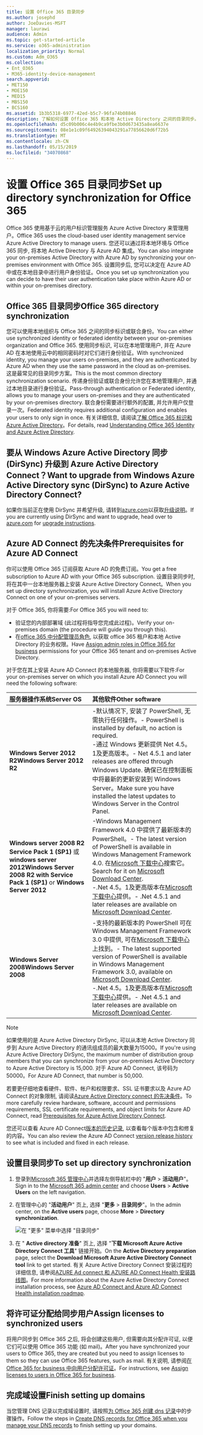 ```yaml
---
title: 设置 Office 365 目录同步
ms.author: josephd
author: JoeDavies-MSFT
manager: laurawi
audience: Admin
ms.topic: get-started-article
ms.service: o365-administration
localization_priority: Normal
ms.custom: Adm_O365
ms.collection:
- Ent_O365
- M365-identity-device-management
search.appverid:
- MET150
- MOE150
- MED15
- MBS150
- BCS160
ms.assetid: 1b3b5318-6977-42ed-b5c7-96fa74b08846
description: 了解如何设置 Office 365 和本地 Active Directory 之间的目录同步。
ms.openlocfilehash: d5c09b006c4e4b9ca9fbe3b0d673435a8ea6637e
ms.sourcegitcommit: 08e1e1c09f64926394043291a77856620d6f72b5
ms.translationtype: MT
ms.contentlocale: zh-CN
ms.lasthandoff: 05/15/2019
ms.locfileid: "34070868"
---
```

# <a name="set-up-directory-synchronization-for-office-365"></a><span data-ttu-id="c73c2-103">设置 Office 365 目录同步</span><span class="sxs-lookup"><span data-stu-id="c73c2-103">Set up directory synchronization for Office 365</span></span>

<span data-ttu-id="c73c2-104">Office 365 使用基于云的用户标识管理服务 Azure Active Directory 来管理用户。</span><span class="sxs-lookup"><span data-stu-id="c73c2-104">Office 365 uses the cloud-based user identity management service Azure Active Directory to manage users.</span></span> <span data-ttu-id="c73c2-105">您还可以通过将本地环境与 Office 365 同步, 将本地 Active Directory 与 Azure AD 集成。</span><span class="sxs-lookup"><span data-stu-id="c73c2-105">You can also integrate your on-premises Active Directory with Azure AD by synchronizing your on-premises environment with Office 365.</span></span> <span data-ttu-id="c73c2-106">设置同步后, 您可以决定在 Azure AD 中或在本地目录中进行用户身份验证。</span><span class="sxs-lookup"><span data-stu-id="c73c2-106">Once you set up synchronization you can decide to have their user authentication take place within Azure AD or within your on-premises directory.</span></span>
  
## <a name="office-365-directory-synchronization"></a><span data-ttu-id="c73c2-107">Office 365 目录同步</span><span class="sxs-lookup"><span data-stu-id="c73c2-107">Office 365 directory synchronization</span></span>

<span data-ttu-id="c73c2-108">您可以使用本地组织与 Office 365 之间的同步标识或联合身份。</span><span class="sxs-lookup"><span data-stu-id="c73c2-108">You can either use synchronized identity or federated identity between your on-premises organization and Office 365.</span></span> <span data-ttu-id="c73c2-109">使用同步标识, 可以在本地管理用户, 并在 Azure AD 在本地使用云中的相同密码时对它们进行身份验证。</span><span class="sxs-lookup"><span data-stu-id="c73c2-109">With synchronized identity, you manage your users on-premises, and they are authenticated by Azure AD when they use the same password in the cloud as on-premises.</span></span> <span data-ttu-id="c73c2-110">这是最常见的目录同步方案。</span><span class="sxs-lookup"><span data-stu-id="c73c2-110">This is the most common directory synchronization scenario.</span></span> <span data-ttu-id="c73c2-111">传递身份验证或联合身份允许您在本地管理用户, 并通过本地目录进行身份验证。</span><span class="sxs-lookup"><span data-stu-id="c73c2-111">Pass-through authentication or Federated identity, allows you to manage your users on-premises and they are authenticated by your on-premises directory.</span></span> <span data-ttu-id="c73c2-112">联合身份需要进行额外的配置, 并允许用户仅登录一次。</span><span class="sxs-lookup"><span data-stu-id="c73c2-112">Federated identity requires additional configuration and enables your users to only sign in once.</span></span> <span data-ttu-id="c73c2-113">有关详细信息, 请阅读[了解 Office 365 标识和 Azure Active Directory](about-office-365-identity.md)。</span><span class="sxs-lookup"><span data-stu-id="c73c2-113">For details, read [Understanding Office 365 Identity and Azure Active Directory](about-office-365-identity.md).</span></span>
  
## <a name="want-to-upgrade-from-windows-azure-active-directory-sync-dirsync-to-azure-active-directory-connect"></a><span data-ttu-id="c73c2-114">要从 Windows Azure Active Directory 同步 (DirSync) 升级到 Azure Active Directory Connect？</span><span class="sxs-lookup"><span data-stu-id="c73c2-114">Want to upgrade from Windows Azure Active Directory sync (DirSync) to Azure Active Directory Connect?</span></span>

<span data-ttu-id="c73c2-115">如果你当前正在使用 DirSync 并希望升级, 请转到[azure.com](https://azure.com)以获取[升级说明](https://go.microsoft.com/fwlink/p/?LinkId=733240)。</span><span class="sxs-lookup"><span data-stu-id="c73c2-115">If you are currently using DirSync and want to upgrade, head over to [azure.com](https://azure.com) for [upgrade instructions](https://go.microsoft.com/fwlink/p/?LinkId=733240).</span></span>
  
## <a name="prerequisites-for-azure-ad-connect"></a><span data-ttu-id="c73c2-116">Azure AD Connect 的先决条件</span><span class="sxs-lookup"><span data-stu-id="c73c2-116">Prerequisites for Azure AD Connect</span></span>

<span data-ttu-id="c73c2-117">你可以使用 Office 365 订阅获取 Azure AD 的免费订阅。</span><span class="sxs-lookup"><span data-stu-id="c73c2-117">You get a free subscription to Azure AD with your Office 365 subscription.</span></span> <span data-ttu-id="c73c2-118">设置目录同步时, 将在其中一台本地服务器上安装 Azure Active Directory Connect。</span><span class="sxs-lookup"><span data-stu-id="c73c2-118">When you set up directory synchronization, you will install Azure Active Directory Connect on one of your on-premises servers.</span></span>
  
<span data-ttu-id="c73c2-119">对于 Office 365, 你将需要:</span><span class="sxs-lookup"><span data-stu-id="c73c2-119">For Office 365 you will need to:</span></span>
  
- <span data-ttu-id="c73c2-120">验证您的内部部署域 (此过程将指导您完成此过程)。</span><span class="sxs-lookup"><span data-stu-id="c73c2-120">Verify your on-premises domain (the procedure will guide you through this).</span></span>
- <span data-ttu-id="c73c2-121">在[office 365 中分配管理员角色](https://support.office.com/article/EAC4D046-1AFD-4F1A-85FC-8219C79E1504), 以获取 office 365 租户和本地 Active Directory 的业务权限。</span><span class="sxs-lookup"><span data-stu-id="c73c2-121">Have [Assign admin roles in Office 365 for business](https://support.office.com/article/EAC4D046-1AFD-4F1A-85FC-8219C79E1504) permissions for your Office 365 tenant and on-premises Active Directory.</span></span>

<span data-ttu-id="c73c2-122">对于您在其上安装 Azure AD Connect 的本地服务器, 你将需要以下软件:</span><span class="sxs-lookup"><span data-stu-id="c73c2-122">For your on-premises server on which you install Azure AD Connect you will need the following software:</span></span>
  
|<span data-ttu-id="c73c2-123">**服务器操作系统**</span><span class="sxs-lookup"><span data-stu-id="c73c2-123">**Server OS**</span></span>|<span data-ttu-id="c73c2-124">**其他软件**</span><span class="sxs-lookup"><span data-stu-id="c73c2-124">**Other software**</span></span>|
|:-----|:-----|
|<span data-ttu-id="c73c2-125">**Windows Server 2012 R2**</span><span class="sxs-lookup"><span data-stu-id="c73c2-125">**Windows Server 2012 R2**</span></span> | <span data-ttu-id="c73c2-126">-默认情况下, 安装了 PowerShell, 无需执行任何操作。</span><span class="sxs-lookup"><span data-stu-id="c73c2-126">- PowerShell is installed by default, no action is required.</span></span>  <br> <span data-ttu-id="c73c2-127">-通过 Windows 更新提供 Net 4.5。1及更高版本。</span><span class="sxs-lookup"><span data-stu-id="c73c2-127">- Net 4.5.1 and later releases are offered through Windows Update.</span></span> <span data-ttu-id="c73c2-128">确保已在控制面板中将最新的更新安装到 Windows Server。</span><span class="sxs-lookup"><span data-stu-id="c73c2-128">Make sure you have installed the latest updates to Windows Server in the Control Panel.</span></span> |
|<span data-ttu-id="c73c2-129">**Windows server 2008 R2 Service Pack 1 (SP1)** 或**windows server 2012**</span><span class="sxs-lookup"><span data-stu-id="c73c2-129">**Windows Server 2008 R2 with Service Pack 1 (SP1)** or **Windows Server 2012**</span></span> | <span data-ttu-id="c73c2-130">-Windows Management Framework 4.0 中提供了最新版本的 PowerShell。</span><span class="sxs-lookup"><span data-stu-id="c73c2-130">- The latest version of PowerShell is available in Windows Management Framework 4.0.</span></span> <span data-ttu-id="c73c2-131">在[Microsoft 下载中心](https://go.microsoft.com/fwlink/p/?LinkId=717996)搜索它。</span><span class="sxs-lookup"><span data-stu-id="c73c2-131">Search for it on [Microsoft Download Center](https://go.microsoft.com/fwlink/p/?LinkId=717996).</span></span>  <br> <span data-ttu-id="c73c2-132">-.Net 4.5。1及更高版本在[Microsoft 下载中心](https://go.microsoft.com/fwlink/p/?LinkId=717996)提供。</span><span class="sxs-lookup"><span data-stu-id="c73c2-132">- .Net 4.5.1 and later releases are available on [Microsoft Download Center](https://go.microsoft.com/fwlink/p/?LinkId=717996).</span></span> |
|<span data-ttu-id="c73c2-133">**Windows Server 2008**</span><span class="sxs-lookup"><span data-stu-id="c73c2-133">**Windows Server 2008**</span></span> | <span data-ttu-id="c73c2-134">-支持的最新版本的 PowerShell 可在 Windows Management Framework 3.0 中提供, 可在[Microsoft 下载中心](https://go.microsoft.com/fwlink/p/?LinkId=717996)上找到。</span><span class="sxs-lookup"><span data-stu-id="c73c2-134">- The latest supported version of PowerShell is available in Windows Management Framework 3.0, available on [Microsoft Download Center](https://go.microsoft.com/fwlink/p/?LinkId=717996).</span></span>  <br> <span data-ttu-id="c73c2-135">-.Net 4.5。1及更高版本在[Microsoft 下载中心](https://go.microsoft.com/fwlink/p/?LinkId=717996)提供。</span><span class="sxs-lookup"><span data-stu-id="c73c2-135">- .Net 4.5.1 and later releases are available on [Microsoft Download Center](https://go.microsoft.com/fwlink/p/?LinkId=717996).</span></span> |

> [!NOTE]
> <span data-ttu-id="c73c2-136">如果使用的是 Azure Active Directory DirSync, 可以从本地 Active Directory 同步到 Azure Active Directory 的通讯组成员的最大数量为15000。</span><span class="sxs-lookup"><span data-stu-id="c73c2-136">If you're using Azure Active Directory DirSync, the maximum number of distribution group members that you can synchronize from your on-premises Active Directory to Azure Active Directory is 15,000.</span></span> <span data-ttu-id="c73c2-137">对于 Azure AD Connect, 该号码为50000。</span><span class="sxs-lookup"><span data-stu-id="c73c2-137">For Azure AD Connect, that number is 50,000.</span></span>
  
<span data-ttu-id="c73c2-138">若要更仔细地查看硬件、软件、帐户和权限要求、SSL 证书要求以及 Azure AD Connect 的对象限制, 请阅读[Azure Active Directory connect 的先决条件](https://docs.microsoft.com/azure/active-directory/hybrid/how-to-connect-install-prerequisites)。</span><span class="sxs-lookup"><span data-stu-id="c73c2-138">To more carefully review hardware, software, account and permissions requirements, SSL certificate requirements, and object limits for Azure AD Connect, read [Prerequisites for Azure Active Directory Connect](https://docs.microsoft.com/azure/active-directory/hybrid/how-to-connect-install-prerequisites).</span></span>
  
<span data-ttu-id="c73c2-139">您还可以查看 Azure AD Connect[版本的历史记录](https://docs.microsoft.com/azure/active-directory/hybrid/reference-connect-version-history), 以查看每个版本中包含和修复的内容。</span><span class="sxs-lookup"><span data-stu-id="c73c2-139">You can also review the Azure AD Connect [version release history](https://docs.microsoft.com/azure/active-directory/hybrid/reference-connect-version-history) to see what is included and fixed in each release.</span></span>

## <a name="to-set-up-directory-synchronization"></a><span data-ttu-id="c73c2-140">设置目录同步</span><span class="sxs-lookup"><span data-stu-id="c73c2-140">To set up directory synchronization</span></span>

1. <span data-ttu-id="c73c2-141">登录到[Microsoft 365 管理中心](https://admin.microsoft.com)并选择左侧导航栏中的 "**用户** \> **活动用户**"。</span><span class="sxs-lookup"><span data-stu-id="c73c2-141">Sign in to the [Microsoft 365 admin center](https://admin.microsoft.com) and choose **Users** \> **Active Users** on the left navigation.</span></span>
2. <span data-ttu-id="c73c2-142">在管理中心的 "**活动用户**" 页上, 选择 "**更多** \> **目录同步**"。</span><span class="sxs-lookup"><span data-stu-id="c73c2-142">In the admin center, on the **Active users** page, choose **More** \> **Directory synchronization**.</span></span>

    ![在 "更多" 菜单中选择 "目录同步"](media/dc6669e5-c01b-471e-9cdf-04f5d44e1c4b.png)
  
3. <span data-ttu-id="c73c2-144">在 " **Active directory 准备**" 页上, 选择 "**下载 Microsoft Azure Active Directory Connect 工具**" 链接开始。</span><span class="sxs-lookup"><span data-stu-id="c73c2-144">On the **Active Directory preparation** page, select the **Download Microsoft Azure Active Directory Connect tool** link to get started.</span></span> <span data-ttu-id="c73c2-145">有关 Azure Active Directory Connect 安装过程的详细信息, 请参阅[AZURE Ad connect 和 AZURE AD Connect Health 安装路线图](https://docs.microsoft.com/azure/active-directory/hybrid/how-to-connect-install-roadmap)。</span><span class="sxs-lookup"><span data-stu-id="c73c2-145">For more information about the Azure Active Directory Connect installation process, see [Azure AD Connect and Azure AD Connect Health installation roadmap](https://docs.microsoft.com/azure/active-directory/hybrid/how-to-connect-install-roadmap).</span></span>

## <a name="assign-licenses-to-synchronized-users"></a><span data-ttu-id="c73c2-146">将许可证分配给同步用户</span><span class="sxs-lookup"><span data-stu-id="c73c2-146">Assign licenses to synchronized users</span></span>

<span data-ttu-id="c73c2-147">将用户同步到 Office 365 之后, 将会创建这些用户, 但需要向其分配许可证, 以便它们可以使用 Office 365 功能 (如 mail)。</span><span class="sxs-lookup"><span data-stu-id="c73c2-147">After you have synchronized your users to Office 365, they are created but you need to assign licenses to them so they can use Office 365 features, such as mail.</span></span> <span data-ttu-id="c73c2-148">有关说明, 请参阅[在 Office 365 for business 中向用户分配许可证](https://support.office.com/article/997596b5-4173-4627-b915-36abac6786dc)。</span><span class="sxs-lookup"><span data-stu-id="c73c2-148">For instructions, see [Assign licenses to users in Office 365 for business](https://support.office.com/article/997596b5-4173-4627-b915-36abac6786dc).</span></span>

## <a name="finish-setting-up-domains"></a><span data-ttu-id="c73c2-149">完成域设置</span><span class="sxs-lookup"><span data-stu-id="c73c2-149">Finish setting up domains</span></span>

<span data-ttu-id="c73c2-150">当您管理 DNS 记录以完成域设置时, 请按照[为 Office 365 创建 dns 记录](https://support.office.com/article/b0f3fdca-8a80-4e8e-9ef3-61e8a2a9ab23)中的步骤操作。</span><span class="sxs-lookup"><span data-stu-id="c73c2-150">Follow the steps in [Create DNS records for Office 365 when you manage your DNS records](https://support.office.com/article/b0f3fdca-8a80-4e8e-9ef3-61e8a2a9ab23) to finish setting up your domains.</span></span>